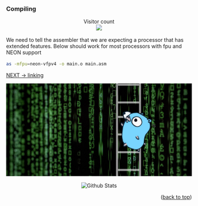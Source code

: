 ### Compiling

<p align="center"> 
  Visitor count<br>
  <img src="https://profile-counter.glitch.me/sagar-viradiya/count.svg" />
</p>

We need to tell the assembler that we are expecting a processor that has extended features. 
Below should work for most processors with fpu and NEON support
```bash
as -mfpu=neon-vfpv4 -o main.o main.asm
```

[NEXT -> linking](linking.md)

<div align="center">
  <img src="../img/argo-mascot.jpg" alt="Logo">
</div>
<p align="center">
    <img src="https://raw.githubusercontent.com/bornmay/bornmay/Update/svg/Bottom.svg" alt="Github Stats" />
</p>
<p align="right">(<a href="#top">back to top</a>)</p>
